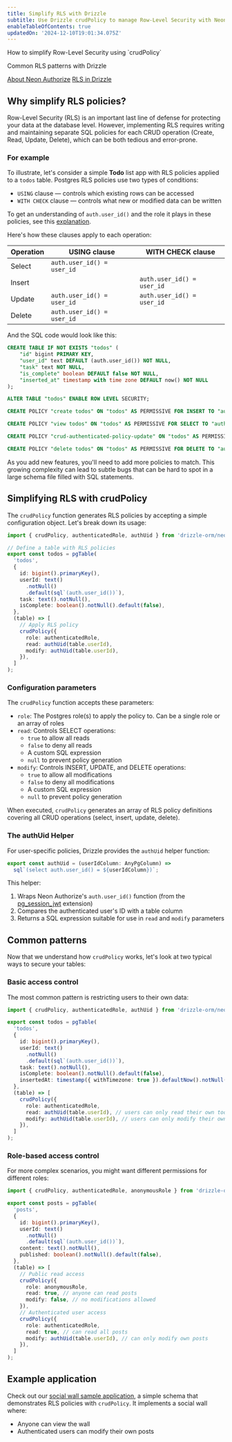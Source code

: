 ```yaml
---
title: Simplify RLS with Drizzle
subtitle: Use Drizzle crudPolicy to manage Row-Level Security with Neon Authorize
enableTableOfContents: true
updatedOn: '2024-12-10T19:01:34.075Z'
---
```


<InfoBlock>
<DocsList title="What you'll learn">
<p>How to simplify Row-Level Security using `crudPolicy`</p>
<p>Common RLS patterns with Drizzle</p>
</DocsList>

<DocsList title="Related docs" theme="docs">
  <a href="/docs/guides/neon-authorize">About Neon Authorize</a>
  <a href="https://orm.drizzle.team/docs/rls">RLS in Drizzle</a>
</DocsList>

</InfoBlock>

## Why simplify RLS policies?

Row-Level Security (RLS) is an important last line of defense for protecting your data at the database level. However, implementing RLS requires writing and maintaining separate SQL policies for each CRUD operation (Create, Read, Update, Delete), which can be both tedious and error-prone.

### For example

To illustrate, let's consider a simple **Todo** list app with RLS policies applied to a `todos` table. Postgres RLS policies use two types of conditions:

- `USING` clause — controls which existing rows can be accessed
- `WITH CHECK` clause — controls what new or modified data can be written

<Admonition type="note">To get an understanding of `auth.user_id()` and the role it plays in these policies, see this [explanation](https://neon.tech/docs/guides/neon-authorize#how-neon-authorize-gets-authuserid-from-the-jwt).</Admonition>

Here's how these clauses apply to each operation:

| Operation | USING clause               | WITH CHECK clause          |
| --------- | -------------------------- | -------------------------- |
| Select    | `auth.user_id() = user_id` |                            |
| Insert    |                            | `auth.user_id() = user_id` |
| Update    | `auth.user_id() = user_id` | `auth.user_id() = user_id` |
| Delete    | `auth.user_id() = user_id` |                            |

And the SQL code would look like this:

```sql shouldWrap
CREATE TABLE IF NOT EXISTS "todos" (
    "id" bigint PRIMARY KEY,
    "user_id" text DEFAULT (auth.user_id()) NOT NULL,
    "task" text NOT NULL,
    "is_complete" boolean DEFAULT false NOT NULL,
    "inserted_at" timestamp with time zone DEFAULT now() NOT NULL
);

ALTER TABLE "todos" ENABLE ROW LEVEL SECURITY;

CREATE POLICY "create todos" ON "todos" AS PERMISSIVE FOR INSERT TO "authenticated" WITH CHECK ((select auth.user_id() = user_id));

CREATE POLICY "view todos" ON "todos" AS PERMISSIVE FOR SELECT TO "authenticated" USING ((select auth.user_id() = user_id));

CREATE POLICY "crud-authenticated-policy-update" ON "todos" AS PERMISSIVE FOR UPDATE TO "authenticated" USING ((select auth.user_id() = "todos"."user_id")) WITH CHECK ((select auth.user_id() = "todos"."user_id"));

CREATE POLICY "delete todos" ON "todos" AS PERMISSIVE FOR DELETE TO "authenticated" USING ((select auth.user_id() = user_id));
```

As you add new features, you'll need to add more policies to match. This growing complexity can lead to subtle bugs that can be hard to spot in a large schema file filled with SQL statements.

## Simplifying RLS with crudPolicy

The `crudPolicy` function generates RLS policies by accepting a simple configuration object. Let's break down its usage:

```typescript {16-20}
import { crudPolicy, authenticatedRole, authUid } from 'drizzle-orm/neon';

// Define a table with RLS policies
export const todos = pgTable(
  'todos',
  {
    id: bigint().primaryKey(),
    userId: text()
      .notNull()
      .default(sql`(auth.user_id())`),
    task: text().notNull(),
    isComplete: boolean().notNull().default(false),
  },
  (table) => [
    // Apply RLS policy
    crudPolicy({
      role: authenticatedRole,
      read: authUid(table.userId),
      modify: authUid(table.userId),
    }),
  ]
);
```

### Configuration parameters

The `crudPolicy` function accepts these parameters:

- `role`: The Postgres role(s) to apply the policy to. Can be a single role or an array of roles
- `read`: Controls SELECT operations:
  - `true` to allow all reads
  - `false` to deny all reads
  - A custom SQL expression
  - `null` to prevent policy generation
- `modify`: Controls INSERT, UPDATE, and DELETE operations:
  - `true` to allow all modifications
  - `false` to deny all modifications
  - A custom SQL expression
  - `null` to prevent policy generation

When executed, `crudPolicy` generates an array of RLS policy definitions covering all CRUD operations (select, insert, update, delete).

### The authUid Helper

For user-specific policies, Drizzle provides the `authUid` helper function:

```typescript
export const authUid = (userIdColumn: AnyPgColumn) =>
  sql`(select auth.user_id() = ${userIdColumn})`;
```

This helper:

1. Wraps Neon Authorize's `auth.user_id()` function (from the [pg_session_jwt](/docs/guides/neon-authorize#how-the-pgsessionjwt-extension-works) extension)
2. Compares the authenticated user's ID with a table column
3. Returns a SQL expression suitable for use in `read` and `modify` parameters

## Common patterns

Now that we understand how `crudPolicy` works, let's look at two typical ways to secure your tables:

### Basic access control

The most common pattern is restricting users to their own data:

```typescript {15-19} shouldWrap
import { crudPolicy, authenticatedRole, authUid } from 'drizzle-orm/neon';

export const todos = pgTable(
  'todos',
  {
    id: bigint().primaryKey(),
    userId: text()
      .notNull()
      .default(sql`(auth.user_id())`),
    task: text().notNull(),
    isComplete: boolean().notNull().default(false),
    insertedAt: timestamp({ withTimezone: true }).defaultNow().notNull(),
  },
  (table) => [
    crudPolicy({
      role: authenticatedRole,
      read: authUid(table.userId), // users can only read their own todos
      modify: authUid(table.userId), // users can only modify their own todos
    }),
  ]
);
```

### Role-based access control

For more complex scenarios, you might want different permissions for different roles:

```typescript {15-19,21-25} shouldWrap
import { crudPolicy, authenticatedRole, anonymousRole } from 'drizzle-orm/neon';

export const posts = pgTable(
  'posts',
  {
    id: bigint().primaryKey(),
    userId: text()
      .notNull()
      .default(sql`(auth.user_id())`),
    content: text().notNull(),
    published: boolean().notNull().default(false),
  },
  (table) => [
    // Public read access
    crudPolicy({
      role: anonymousRole,
      read: true, // anyone can read posts
      modify: false, // no modifications allowed
    }),
    // Authenticated user access
    crudPolicy({
      role: authenticatedRole,
      read: true, // can read all posts
      modify: authUid(table.userId), // can only modify own posts
    }),
  ]
);
```

## Example application

Check out our [social wall sample application](https://github.com/neondatabase-labs/social-wall-drizzle-neon-authorize), a simple schema that demonstrates RLS policies with `crudPolicy`. It implements a social wall where:

- Anyone can view the wall
- Authenticated users can modify their own posts

<NeedHelp/>
